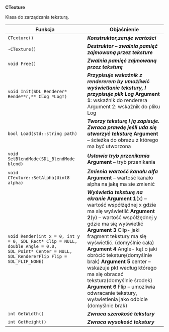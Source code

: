 **CTexture**

Klasa do zarządzania teksturą.

| Funkcja                                                      | Objaśnienie                                                  |
| ------------------------------------------------------------ | ------------------------------------------------------------ |
| `CTexture()`                                                 | ***Konstruktor,zeruje  wartości***                           |
| `~CTexture()`                                                | ***Destruktor –  zwalnia pamięć zajmowaną przez teksture***  |
| `void Free()`                                                | ***Zwalnia pamięć  zajmowaną przez teksturę***               |
| `void Init(SDL_Renderer*  Rende**r,** CLog *LogT)`           | ***Przypisuje wskaźnik  z rendererem by umożliwić wyświetlanie tekstury, I przypisuje plik Log***  **Argument 1**:  wskaźnik do renderera   Argument 2:  wskaźnik do pliku Log |
| `bool Load(std::string path)`                                | ***Tworzy teksturę I  ją zapisuje.  Zwraca prawdę  jeśli uda się utworzyć teksturę***  **Argument** –  ścieżka do obrazu z którego ma być utworzona |
| `void SetBlendMode(SDL_BlendMode blend)`                     | ***Ustawia tryb  przenikania***  **Argument** – tryb  przenikania |
| `void CTexture::SetAlpha(Uint8 alpha)`                       | ***Zmienia wartość  kanału alfa***  **Argument** –  wartość kanało alpha na jaką ma sie zmienić |
| `void Render(int x = 0, int y = 0, SDL_Rect* Clip = NULL, double Angle = 0.0, SDL_Point* Center = NULL,   SDL_RendererFlip Flip = SDL_FLIP_NONE)` | ***Wyświetla  teksturę na ekranie***  **Argument 1**(x) – wartość współżędnej x gdzie ma się wyświetlić  **Argument 2**(y) –  wartość współżędnej y gdzie ma się wyświetlić  **Argument 3** Clip-  jaki fragment tekstury ma się wyświetlić.  (domyślnie cała)  **Argument 4** Angle-  kąt o jaki obrócić teksturę(domyślnie brak)  **Argument 5** center –  wskazuje pkt   według którego ma się  obracać tekstura(domyślnie środek)  **Argument 6** Flip –  umożliwia odwracanie tekstury, wyświetlenia jako odbicie  (domyślnie brak) |
| `int GetWidth()`                                             | ***Zwraca szerokość  tekstury***                             |
| `int GetHeight()`                                            | ***Zwraca wysokość  tekstury***                              |